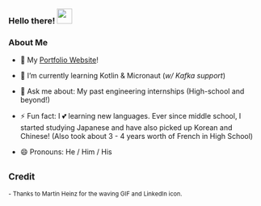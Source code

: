 ### Hello there! <img src="https://raw.githubusercontent.com/MartinHeinz/MartinHeinz/master/wave.gif" width="30px">

### About Me

- 🔭 My [Portfolio Website](https://b-vwj.github.io/VwjWorks/)!

- 🌱 I’m currently learning Kotlin & Micronaut (_w/ Kafka support_)

- 💬 Ask me about: My past engineering internships (High-school and beyond!)

- ⚡ Fun fact: I :two_hearts: learning new languages. Ever since middle school, I started studying Japanese and have also picked up Korean and Chinese! (Also took about 3 - 4 years worth of French in High School)

- 😄 Pronouns: He / Him / His

<!-- Links -->

[1.2]: https://raw.githubusercontent.com/MartinHeinz/MartinHeinz/master/linkedin-3-16.png

<!-- Credit -->
<sub>Credit</sub>
---
<sub>- Thanks to Martin Heinz for the waving GIF and LinkedIn icon.</sub>

<!--
**B-Vwj/B-Vwj** is a ✨ _special_ ✨ repository because its `README.md` (this file) appears on your GitHub profile.

Here are some ideas to get you started:

- 👯 I’m looking to collaborate on ...
- 🤔 I’m looking for help with ...

-->
